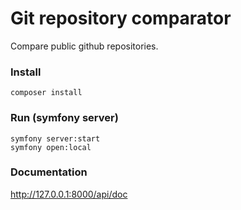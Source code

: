 # Git repository comparator

Compare public github repositories.

### Install
`composer install`

### Run (symfony server)
```
symfony server:start
symfony open:local
```

### Documentation
http://127.0.0.1:8000/api/doc